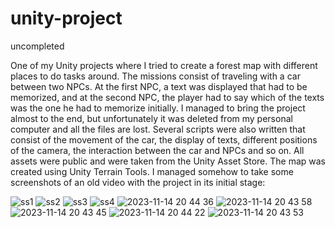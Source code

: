 # unity-project
uncompleted


One of my Unity projects where I tried to create a forest map with different places to do tasks around.
The missions consist of traveling with a car between two NPCs. At the first NPC, a text was displayed that had to be memorized, and at the second NPC, the player had to say which of the texts was the one he had to memorize initially.
I managed to bring the project almost to the end, but unfortunately it was deleted from my personal computer and all the files are lost.
Several scripts were also written that consist of the movement of the car, the display of texts, different positions of the camera, the interaction between the car and NPCs and so on.
All assets were public and were taken from the Unity Asset Store.
The map was created using Unity Terrain Tools.
I managed somehow to take some screenshots of an old video with the project in its initial stage:

![ss1](https://github.com/pnd-andrei/unity-project/assets/76188072/a04eb5d7-3f4c-4eab-a1ad-92e7058aae91)
![ss2](https://github.com/pnd-andrei/unity-project/assets/76188072/c84069ac-63a4-4fdb-9fcf-541fa045a9fe)
![ss3](https://github.com/pnd-andrei/unity-project/assets/76188072/04948199-7c33-4371-848e-61fb5c79fba0)
![ss4](https://github.com/pnd-andrei/unity-project/assets/76188072/2db52da6-ebcb-4d2c-a542-e2d07a840642)
![2023-11-14 20 44 36](https://github.com/pnd-andrei/unity-project/assets/76188072/479ea89c-d909-4ffd-a655-e50ade9753b6)
![2023-11-14 20 43 58](https://github.com/pnd-andrei/unity-project/assets/76188072/f69988c3-0cdf-4d7f-b8a5-706a787041a1)
![2023-11-14 20 43 45](https://github.com/pnd-andrei/unity-project/assets/76188072/741a2c3c-5852-4930-8e9e-304555f9aee4)
![2023-11-14 20 44 22](https://github.com/pnd-andrei/unity-project/assets/76188072/368ab2bb-0da3-4fd6-862e-6ad6e30b54e1)
![2023-11-14 20 43 53](https://github.com/pnd-andrei/unity-project/assets/76188072/181f9e0c-de21-4c92-885d-293daa9812ef)
